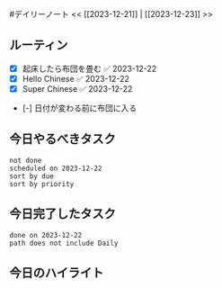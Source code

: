 #デイリーノート
<< [[2023-12-21]] | [[2023-12-23]] >>
## ルーティン
- [x] 起床したら布団を畳む ✅ 2023-12-22
- [x] Hello Chinese ✅ 2023-12-22
- [x] Super Chinese ✅ 2023-12-22
- [-] 日付が変わる前に布団に入る
## 今日やるべきタスク
```tasks
not done
scheduled on 2023-12-22
sort by due
sort by priority
```
## 今日完了したタスク
```tasks
done on 2023-12-22
path does not include Daily
```
## 今日のハイライト
